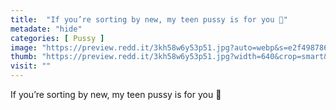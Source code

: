 ```yaml
---
title:  "If you’re sorting by new, my teen pussy is for you 🥰"
metadate: "hide"
categories: [ Pussy ]
image: "https://preview.redd.it/3kh58w6y53p51.jpg?auto=webp&s=e2f498786c8b15a2543956bd787bb51947d4d4f3"
thumb: "https://preview.redd.it/3kh58w6y53p51.jpg?width=640&crop=smart&auto=webp&s=dc1340b42535bffc56300fc24826b3995a4d36c5"
visit: ""
---
```

If you’re sorting by new, my teen pussy is for you 🥰

